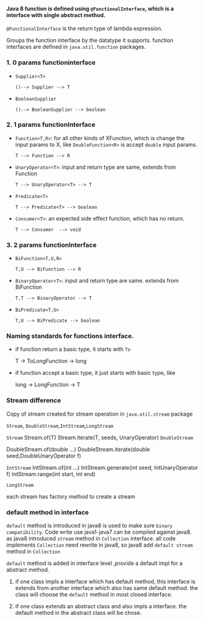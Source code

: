 #### Java 8 function is defined using `@FunctionalInterface`, which is a interface with single abstract method.   
`@FunctionalInterface` is the return type of lambda expression.  

Groups the function interface by the datatype it supports. function interfaces are defined in `java.util.function` packages.

### 1. 0 params functioninterface

* `Supplier<T>`

  `()--> Supplier --> T`
  
* `BooleanSupplier`

  `()--> BooleanSupplier --> boolean`
  
### 2. 1 params functionInterface

* `Function<T,R>`: for all other kinds of XFunction, which is change the input params to X, like `DoubleFunction<R>` 
is accept `double` input params. 

  `T --> Function --> R`

* `UnaryOperator<T>`: input and return type are same, extends from Function

  `T --> UnaryOperator<T> --> T`

* `Predicate<T>`

  `T --> Predicate<T> --> boolean`

* `Consumer<T>`: an expected side effect function, which has no return.

  `T --> Consumer  --> void` 

  
### 3. 2 params functionInterface

* `BiFunction<T,U,R>`

  `T,U --> BiFunction --> R`

* `BinaryOperator<T>`: input and return type are same. extends from BiFunction

  `T,T --> BinaryOperator --> T`

* `BiPredicate<T,U>`

  `T,U --> BiPredicate --> boolean`

### Naming standards for functions interface.

* if function  return a basic type, it starts with `To`

  T -> ToLongFunction -> long
  
* if function accept a basic type, it just starts with basic type, like
  
  long -> LongFunction -> T

### Stream difference 

Copy of stream created for stream operation in `java.util.stream` package

`Stream`, `DoubleStream`,`IntStream`,`LongStream`

`Stream`
Stream.of(T)
Stream.iterate(T, seeds, UnaryOperator<T>)
`DoubleStream`

DoubleStream.of(double ...)
DoubleStream.iterate(double seed,DoubleUnaryOperator f)

`IntStream`
IntStream.of(int ...)
IntStream.generate(int seed, IntUnaryOperator f)
IntStream.range(int start, int end)

`LongStream`

each stream has factory method to create a stream


### default method in interface

`default` method is introduced in java8 is used to make sure `binary compatibility`. Code write use java1-java7 can be compiled against java8. as java8 introduced `stream` method in `Collection` interface. all code implements `Collection` 
need rewrite in java8, so java8 add `default stream` method in `Collection`

`default` method is added in interface level ,provide a default impl for a abstract method. 

  1. if one class impls a interface which has default method, this interface is extends from another interface which also has same default method. the class will choose the `default` method in most closed interface. 
  
  2. if one class extends an abstract class and also impls a interface. the default method in the abstract class will be chose.  
